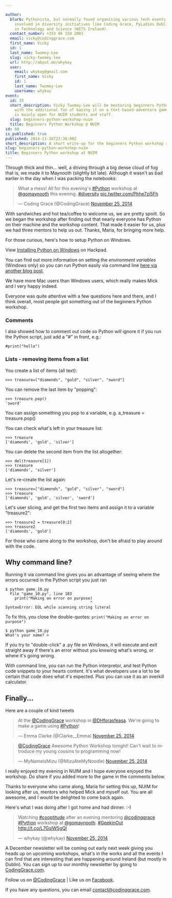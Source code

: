 ```yaml
---

author:
  blurb: Pythonista, but normally found organising various tech events, and now heavily
    involved in diversity initiatives like Coding Grace, PyLadies Dublin, and Women
    in Technology and Science (WITS Ireland).
  contact_number: +353 86 150 2003
  email: vicky@codinggrace.com
  first_name: Vicky
  id: 1
  last_name: Twomey-Lee
  slug: vicky-twomey-lee
  url: http://about.me/whykay
  user:
    email: whykay@gmail.com
    first_name: Vicky
    id: 1
    last_name: Twomey-Lee
    username: whykay
event:
  id: 35
  short_description: Vicky Twomey-Lee will be mentoring beginners Python workshop
    with the additional fun of basing it on a text-based-adventure game. This workshop
    is mainly open for NUIM students and staff.
  slug: beginners-python-workshop-nuim
  title: Beginners Python Workshop @ NUIM
id: 60
is_published: true
published: 2014-11-26T22:30:00Z
short_description: A short write-up for the beginners Python workshop at NUIM.
slug: beginners-python-workshop-nuim
title: Beginners Python workshop at NUIM
---
```


Through thick and thin... well, a driving through a big dense cloud of fog that is, we made it to Maynooth (slightly bit late). Although it wasn't as bad earlier in the day when I was packing the notebooks:

<blockquote class="twitter-tweet" lang="en"><p>What a mess! All for this evening&#39;s <a href="https://twitter.com/hashtag/Python?src=hash">#Python</a> workshop at <a href="https://twitter.com/gomaynooth">@gomaynooth</a> this evening. <a href="https://twitter.com/hashtag/diversity?src=hash">#diversity</a> <a href="http://t.co/Phhe7zi5Fh">pic.twitter.com/Phhe7zi5Fh</a></p>&mdash; Coding Grace (@CodingGrace) <a href="https://twitter.com/CodingGrace/status/537268647182757888">November 25, 2014</a></blockquote>

With sandwiches and hot tea/coffee to welcome us, we are pretty spoilt. So we began the workshop after finding out that nearly everyone has Python on their machine and the workshop content. That made it easier for us, plus we had three mentors to help us out. Thanks, Maria, for bringing more help.

For those curious, here's how to setup Python on Windows.

<script src="https://codinggrace.hackpad.com/1m1XinUIThG.js"></script><noscript><div>View <a href="https://codinggrace.hackpad.com/1m1XinUIThG">Installing Python on Windows</a> on Hackpad.</div></noscript>

You can find out more information on setting the *environment variables* (Windows only) so you can run Python easily via command line [here via another blog post](http://www.codinggrace.com/news/teaching-beginners-python-coderdojogirlsdcu-2014-11-8/).

We have more Mac users than Windows users, which really makes Mick and I very happy indeed.

Everyone was quite attentive with a few questions here and there, and I think overall, most people got something out of the beginners Python workshop.

### Comments

I also showed how to comment out code so Python will ignore it if you run the Python script, just add a "#" in front, e.g.:

    #print("hello")

### Lists - removing items from a list

You create a list of items (all text):

    >>> treasure=["diamonds", "gold", "silver", "sword"]

You can remove the last item by "popping":

	>>> treasure.pop()
	'sword'

You can assign something you pop to a variable, e.g. a_treasure = treasure.pop()

You can check what's left in your treasure list:

	>>> treasure
	['diamonds', 'gold', 'silver']

You can delete the second item from the list altogether:

	>>> del(treasure[1])
	>>> treasure
	['diamonds', 'silver']

Let's re-create the list again:

	>>> treasure=["diamonds", "gold", "silver", "sword"]
	>>> treasure
	['diamonds', 'gold', 'silver', 'sword']

Let's user slicing, and get the first two items and assign it to a variable "treasure2":

	>>> treasure2 = treasure[0:2]
	>>> treasure2
	['diamonds', 'gold']

For those who came along to the workshop, don't be afraid to play around with the code.

## Why command line?

Running it via command line gives you an advantage of seeing where the errors occurred in the Python script you just ran

	$ python game_10.py 
	  File "game_10.py", line 183
	    print("Making an error on purpose)
	                                     ^
	SyntaxError: EOL while scanning string literal

To fix this, you close the double-quotes: `print("Making an error on purpose")`

	$ python game_10.py 
	What's your name? > 

If you try to "double-click" a .py file on Windows, it will execute and exit straight away if there's an error without you knowing what's wrong, or where it's going wrong.

With command line, you can run the Python interpretor, and test Python code snippets to your hearts content. It's what developers use a lot to be certain that code does what it's expected. Plus you can use it as an overkill calculator.

## Finally...
Here are a couple of kind tweets

<blockquote class="twitter-tweet" lang="en"><p>At the <a href="https://twitter.com/CodingGrace">@CodingGrace</a> workshop in <a href="https://twitter.com/DHforasfeasa">@DHforasfeasa</a>. We&#39;re going to make a game using <a href="https://twitter.com/hashtag/Python?src=hash">#Python</a>!</p>&mdash; Emma Clarke (@Clarke__Emma) <a href="https://twitter.com/Clarke__Emma/status/537313863965081600">November 25, 2014</a></blockquote>

<blockquote class="twitter-tweet" lang="en"><p><a href="https://twitter.com/CodingGrace">@CodingGrace</a> Awesome Python Workshop tonight! Can&#39;t wait to introduce my young cousins to programming now!</p>&mdash; MyNameIsMizu (@MizuAteMyNoodle) <a href="https://twitter.com/MizuAteMyNoodle/status/537380705740017665">November 25, 2014</a></blockquote>

I really enjoyed my evening in NUIM and I hope everyone enjoyed the workshop. Do share if you added more to the game in the comments below. 

Thanks to everyone who came along, Maria for setting this up, NUIM for looking after us, mentors who helped Mick and myself out. You are all awesome, and I would be delighted to come back again.

Here's what I was doing after I got home and had dinner. :-)

<blockquote class="twitter-tweet" lang="en"><p>Watching <a href="https://twitter.com/hashtag/cooptitude?src=hash">#cooptitude</a> after an evening mentoring <a href="https://twitter.com/CodingGrace">@codinggrace</a> <a href="https://twitter.com/hashtag/Python?src=hash">#Python</a> workshop at <a href="https://twitter.com/gomaynooth">@gomaynooth</a>. <a href="https://twitter.com/hashtag/GeekinOut?src=hash">#GeekinOut</a> <a href="http://t.co/L7GslW5gQl">http://t.co/L7GslW5gQl</a></p>&mdash; whykay (@whykay) <a href="https://twitter.com/whykay/status/537387652140388352">November 25, 2014</a></blockquote>
<script async src="//platform.twitter.com/widgets.js" charset="utf-8"></script>


A December newsletter will be coming out early next week giving you heads up on upcoming workshops, what's in the works and all the events I can find that are interesting that are happening around Ireland (but mostly in Dublin). You can sign up to our monthly newsletter by going to [CodingGrace.com](http://codinggrace.com).

Follow us on [@CodingGrace](https://twitter.com/codinggrace) | Like us on [Facebook](https://www.facebook.com/pages/Coding-Grace/501098363273457).

If you have any questions, you can email <a href="mailto:contact@codinggrace.com">contact@codinggrace.com</a>.

